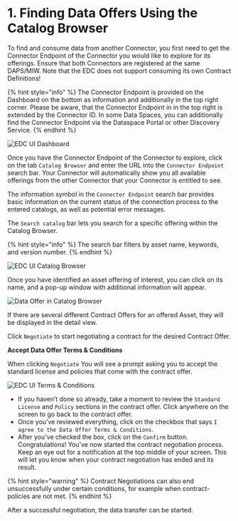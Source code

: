 # 1. Finding Data Offers Using the Catalog Browser

To find and consume data from another Connector, you first need to get the Connector Endpoint of the Connector you would like to explore for its offerings. Ensure that both Connectors are registered at the same DAPS/MIW. Note that the EDC does not support consuming its own Contract Definitions!

{% hint style="info" %} The Connector Endpoint is provided on the Dashboard on the bottom as information and additionally in the top right corner. Please be aware, that the Connector Endpoint in in the top right is extended by the Connector ID. In some Data Spaces, you can additionally find the Connector Endpoint via the Dataspace Portal or other Discovery Service. {% endhint %}

![EDC UI Dashboard](/docs/images/edc-ui-dashboard.png)

Once you have the Connector Endpoint of the Connector to explore, click on the tab ```Catalog Browser``` and enter the URL into the ```Connector Endpoint``` search bar. Your Connector will automatically show you all available offerings from the other Connector that your Connector is entitled to see.

The information symbol in the ```Connector Endpoint``` search bar provides basic information on the current status of the connection process to the entered catalogs, as well as potential error messages.

The ```Search catalog``` bar lets you search for a specific offering within the Catalog Browser.

{% hint style="info" %} The search bar filters by asset name, keywords, and version number. {% endhint %}

![EDC UI Catalog Browser](/docs/images/edc-ui-catalog-browser.png)

Once you have identified an asset offering of interest, you can click on its name, and a pop-up window with additional information will appear.

![Data Offer in Catalog Browser](/docs/images/edc-ui-offer.png)

If there are several different Contract Offers for an offered Asset, they will be displayed in the detail view.

Click ```Negotiate``` to start negotiating a contract for the desired Contract Offer.

**Accept Data Offer Terms & Conditions**

When clicking ```Negotiate``` You will see a prompt asking you to accept the standard license and policies that come with the contract offer.

![EDC UI Terms & Conditions](/docs/images/edc-ui-tos.png)

- If you haven’t done so already, take a moment to review the  `Standard License` and `Policy` sections in the contract offer. Click anywhere on the screen to go back to the contract offer.
- Once you’ve reviewed everything, click on the checkbox that says `I agree to the Data Offer Terms & Conditions`.
- After you’ve checked the box, click on the `Confirm` button.
Congratulations! You’ve now started the contract negotiation process. Keep an eye out for a notification at the top middle of your screen. This will let you know when your contract negotiation has ended and its result.

{% hint style="warning" %} Contract Negotiations can also end unsuccessfully under certain conditions, for example when contract-policies are not met. {% endhint %}

After a successful negotiation, the data transfer can be started.
